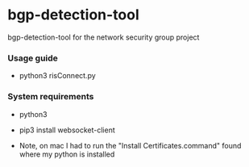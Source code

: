 # bgp-detection-tool
bgp-detection-tool for the network security group project


### Usage guide
- python3 risConnect.py


### System requirements
- python3
- pip3 install websocket-client

- Note, on mac I had to run the "Install Certificates.command" found where my python is installed




